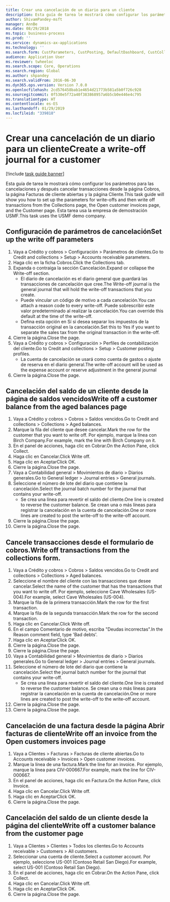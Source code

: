 ```yaml
---
title: Crear una cancelación de un diario para un cliente
description: Esta guía de tarea le mostrará cómo configurar los parámetros para las cancelaciones y después cancelar transacciones desde la página Cobros, la página Facturas de cliente abiertas y la página Cliente.
author: ShivamPandey-msft
manager: AnnBe
ms.date: 08/29/2018
ms.topic: business-process
ms.prod: ''
ms.service: dynamics-ax-applications
ms.technology: ''
ms.search.form: CustParameters, CustPosting, DefaultDashboard, CustCollectionsPoolsListPage, CustWriteOff, LedgerJournalTable, LedgerJournalTransDaily, CustCollections, CustOpenInvoicesListPage, CustTable
audience: Application User
ms.reviewer: twheeloc
ms.search.scope: Core, Operations
ms.search.region: Global
ms.author: shpandey
ms.search.validFrom: 2016-06-30
ms.dyn365.ops.version: Version 7.0.0
ms.openlocfilehash: 2cd576458bab1e4654d21773b581a5b0f726c928
ms.sourcegitcommit: 0f530e5f72a40f383868957a6b5cb0e446e4c795
ms.translationtype: HT
ms.contentlocale: es-ES
ms.lasthandoff: 01/29/2019
ms.locfileid: "339818"
---
```

# <a name="create-a-write-off-journal-for-a-customer"></a><span data-ttu-id="b43b7-103">Crear una cancelación de un diario para un cliente</span><span class="sxs-lookup"><span data-stu-id="b43b7-103">Create a write-off journal for a customer</span></span>

[!include [task guide banner](../../includes/task-guide-banner.md)]

<span data-ttu-id="b43b7-104">Esta guía de tarea le mostrará cómo configurar los parámetros para las cancelaciones y después cancelar transacciones desde la página Cobros, la página Facturas de cliente abiertas y la página Cliente.</span><span class="sxs-lookup"><span data-stu-id="b43b7-104">This task guide will show you how to set up the parameters for write-offs and then write off transactions from the Collections page, the Open customer invoices page, and the Customer page.</span></span> <span data-ttu-id="b43b7-105">Esta tarea usa la empresa de demostración USMF.</span><span class="sxs-lookup"><span data-stu-id="b43b7-105">This task uses the USMF demo company.</span></span>


## <a name="set-up-the-write-off-parameters"></a><span data-ttu-id="b43b7-106">Configuración de parámetros de cancelación</span><span class="sxs-lookup"><span data-stu-id="b43b7-106">Set up the write off parameters</span></span>
1. <span data-ttu-id="b43b7-107">Vaya a Crédito y cobros > Configuración > Parámetros de clientes.</span><span class="sxs-lookup"><span data-stu-id="b43b7-107">Go to Credit and collections > Setup > Accounts receivable parameters.</span></span>
2. <span data-ttu-id="b43b7-108">Haga clic en la ficha Cobros.</span><span class="sxs-lookup"><span data-stu-id="b43b7-108">Click the Collections tab.</span></span>
3. <span data-ttu-id="b43b7-109">Expanda o contraiga la sección Cancelación.</span><span class="sxs-lookup"><span data-stu-id="b43b7-109">Expand or collapse the Write-off section.</span></span>
    * <span data-ttu-id="b43b7-110">El diario de cancelación es el diario general que guardará las transacciones de cancelación que cree.</span><span class="sxs-lookup"><span data-stu-id="b43b7-110">The Write-off journal is the general journal that will hold the write-off transactions that you create.</span></span>  
    * <span data-ttu-id="b43b7-111">Puede vincular un código de motivo a cada cancelación.</span><span class="sxs-lookup"><span data-stu-id="b43b7-111">You can attach a reason code to every write-off.</span></span> <span data-ttu-id="b43b7-112">Puede sobrescribir este valor predeterminado al realizar la cancelación.</span><span class="sxs-lookup"><span data-stu-id="b43b7-112">You can override this default at the time of the write-off.</span></span>  
    * <span data-ttu-id="b43b7-113">Defina esta opción en Sí si desea separar los impuestos de la transacción original en la cancelación.</span><span class="sxs-lookup"><span data-stu-id="b43b7-113">Set this to Yes if you want to separate the sales tax from the original transaction in the write-off.</span></span>  
4. <span data-ttu-id="b43b7-114">Cierre la página.</span><span class="sxs-lookup"><span data-stu-id="b43b7-114">Close the page.</span></span>
5. <span data-ttu-id="b43b7-115">Vaya a Crédito y cobros > Configuración > Perfiles de contabilización del cliente.</span><span class="sxs-lookup"><span data-stu-id="b43b7-115">Go to Credit and collections > Setup > Customer posting profiles.</span></span>
    * <span data-ttu-id="b43b7-116">La cuenta de cancelación se usará como cuenta de gastos o ajuste de reserva en el diario general.</span><span class="sxs-lookup"><span data-stu-id="b43b7-116">The write-off account will be used as the expense account or reserve adjustment in the general journal</span></span>   
6. <span data-ttu-id="b43b7-117">Cierre la página.</span><span class="sxs-lookup"><span data-stu-id="b43b7-117">Close the page.</span></span>

## <a name="write-off-a-customer-balance-from-the-aged-balances-page"></a><span data-ttu-id="b43b7-118">Cancelación del saldo de un cliente desde la página de saldos vencidos</span><span class="sxs-lookup"><span data-stu-id="b43b7-118">Write off a customer balance from the aged balances page</span></span>
1. <span data-ttu-id="b43b7-119">Vaya a Crédito y cobros > Cobros > Saldos vencidos.</span><span class="sxs-lookup"><span data-stu-id="b43b7-119">Go to Credit and collections > Collections > Aged balances.</span></span>
2. <span data-ttu-id="b43b7-120">Marque la fila del cliente que desee cancelar.</span><span class="sxs-lookup"><span data-stu-id="b43b7-120">Mark the row for the customer that you want to write off.</span></span> <span data-ttu-id="b43b7-121">Por ejemplo, marque la línea con Birch Company.</span><span class="sxs-lookup"><span data-stu-id="b43b7-121">For example, mark the line with Birch Company on it.</span></span>
3. <span data-ttu-id="b43b7-122">En el panel de acciones, haga clic en Cobrar.</span><span class="sxs-lookup"><span data-stu-id="b43b7-122">On the Action Pane, click Collect.</span></span>
4. <span data-ttu-id="b43b7-123">Haga clic en Cancelar.</span><span class="sxs-lookup"><span data-stu-id="b43b7-123">Click Write off.</span></span>
5. <span data-ttu-id="b43b7-124">Haga clic en Aceptar</span><span class="sxs-lookup"><span data-stu-id="b43b7-124">Click OK.</span></span>
6. <span data-ttu-id="b43b7-125">Cierre la página.</span><span class="sxs-lookup"><span data-stu-id="b43b7-125">Close the page.</span></span>
7. <span data-ttu-id="b43b7-126">Vaya a Contabilidad general > Movimientos de diario > Diarios generales.</span><span class="sxs-lookup"><span data-stu-id="b43b7-126">Go to General ledger > Journal entries > General journals.</span></span>
8. <span data-ttu-id="b43b7-127">Seleccione el número de lote del diario que contiene la cancelación.</span><span class="sxs-lookup"><span data-stu-id="b43b7-127">Select the journal batch number for the journal that contains your write-off.</span></span>
    * <span data-ttu-id="b43b7-128">Se crea una línea para revertir el saldo del cliente.</span><span class="sxs-lookup"><span data-stu-id="b43b7-128">One line is created to reverse the customer balance.</span></span> <span data-ttu-id="b43b7-129">Se crean una o más líneas para registrar la cancelación en la cuenta de cancelación.</span><span class="sxs-lookup"><span data-stu-id="b43b7-129">One or more lines are created to post the write-off to the write-off account.</span></span>  
9. <span data-ttu-id="b43b7-130">Cierre la página.</span><span class="sxs-lookup"><span data-stu-id="b43b7-130">Close the page.</span></span>
10. <span data-ttu-id="b43b7-131">Cierre la página.</span><span class="sxs-lookup"><span data-stu-id="b43b7-131">Close the page.</span></span>

## <a name="write-off-transactions-from-the-collections-form"></a><span data-ttu-id="b43b7-132">Cancele transacciones desde el formulario de cobros.</span><span class="sxs-lookup"><span data-stu-id="b43b7-132">Write off transactions from the collections form.</span></span>
1. <span data-ttu-id="b43b7-133">Vaya a Crédito y cobros > Cobros > Saldos vencidos.</span><span class="sxs-lookup"><span data-stu-id="b43b7-133">Go to Credit and collections > Collections > Aged balances.</span></span>
2. <span data-ttu-id="b43b7-134">Seleccione el nombre del cliente con las transacciones que desee cancelar.</span><span class="sxs-lookup"><span data-stu-id="b43b7-134">Select the name of the customer that has the transactions that you want to write off.</span></span> <span data-ttu-id="b43b7-135">Por ejemplo, seleccione Cave Wholesales (US-004).</span><span class="sxs-lookup"><span data-stu-id="b43b7-135">For example, select Cave Wholesales (US-004).</span></span>
3. <span data-ttu-id="b43b7-136">Marque la fila de la primera transacción.</span><span class="sxs-lookup"><span data-stu-id="b43b7-136">Mark the row for the first transaction.</span></span>
4. <span data-ttu-id="b43b7-137">Marque la fila de la segunda transacción.</span><span class="sxs-lookup"><span data-stu-id="b43b7-137">Mark the row for the second transaction.</span></span>
5. <span data-ttu-id="b43b7-138">Haga clic en Cancelar.</span><span class="sxs-lookup"><span data-stu-id="b43b7-138">Click Write off.</span></span>
6. <span data-ttu-id="b43b7-139">En el campo Comentario de motivo, escriba "Deudas incorrectas".</span><span class="sxs-lookup"><span data-stu-id="b43b7-139">In the Reason comment field, type 'Bad debts'.</span></span>
7. <span data-ttu-id="b43b7-140">Haga clic en Aceptar</span><span class="sxs-lookup"><span data-stu-id="b43b7-140">Click OK.</span></span>
8. <span data-ttu-id="b43b7-141">Cierre la página.</span><span class="sxs-lookup"><span data-stu-id="b43b7-141">Close the page.</span></span>
9. <span data-ttu-id="b43b7-142">Cierre la página.</span><span class="sxs-lookup"><span data-stu-id="b43b7-142">Close the page.</span></span>
10. <span data-ttu-id="b43b7-143">Vaya a Contabilidad general > Movimientos de diario > Diarios generales.</span><span class="sxs-lookup"><span data-stu-id="b43b7-143">Go to General ledger > Journal entries > General journals.</span></span>
11. <span data-ttu-id="b43b7-144">Seleccione el número de lote del diario que contiene la cancelación.</span><span class="sxs-lookup"><span data-stu-id="b43b7-144">Select the journal batch number for the journal that contains your write-off.</span></span>
    * <span data-ttu-id="b43b7-145">Se crea una línea para revertir el saldo del cliente.</span><span class="sxs-lookup"><span data-stu-id="b43b7-145">One line is created to reverse the customer balance.</span></span> <span data-ttu-id="b43b7-146">Se crean una o más líneas para registrar la cancelación en la cuenta de cancelación.</span><span class="sxs-lookup"><span data-stu-id="b43b7-146">One or more lines are created to post the write-off to the write-off account.</span></span>  
12. <span data-ttu-id="b43b7-147">Cierre la página.</span><span class="sxs-lookup"><span data-stu-id="b43b7-147">Close the page.</span></span>
13. <span data-ttu-id="b43b7-148">Cierre la página.</span><span class="sxs-lookup"><span data-stu-id="b43b7-148">Close the page.</span></span>

## <a name="write-off-an-invoice-from-the-open-customers-invoices-page"></a><span data-ttu-id="b43b7-149">Cancelación de una factura desde la página Abrir facturas de cliente</span><span class="sxs-lookup"><span data-stu-id="b43b7-149">Write off an invoice from the Open customers invoices page</span></span>
1. <span data-ttu-id="b43b7-150">Vaya a Clientes > Facturas > Facturas de cliente abiertas.</span><span class="sxs-lookup"><span data-stu-id="b43b7-150">Go to Accounts receivable > Invoices > Open customer invoices.</span></span>
2. <span data-ttu-id="b43b7-151">Marque la línea de una factura.</span><span class="sxs-lookup"><span data-stu-id="b43b7-151">Mark the line for an invoice.</span></span> <span data-ttu-id="b43b7-152">Por ejemplo, marque la línea para CIV-000667.</span><span class="sxs-lookup"><span data-stu-id="b43b7-152">For example, mark the line for CIV-000667.</span></span>
3. <span data-ttu-id="b43b7-153">En el panel de acciones, haga clic en Factura.</span><span class="sxs-lookup"><span data-stu-id="b43b7-153">On the Action Pane, click Invoice.</span></span>
4. <span data-ttu-id="b43b7-154">Haga clic en Cancelar.</span><span class="sxs-lookup"><span data-stu-id="b43b7-154">Click Write off.</span></span>
5. <span data-ttu-id="b43b7-155">Haga clic en Aceptar</span><span class="sxs-lookup"><span data-stu-id="b43b7-155">Click OK.</span></span>
6. <span data-ttu-id="b43b7-156">Cierre la página.</span><span class="sxs-lookup"><span data-stu-id="b43b7-156">Close the page.</span></span>

## <a name="write-off-a-customer-balance-from-the-customer-page"></a><span data-ttu-id="b43b7-157">Cancelación del saldo de un cliente desde la página del cliente</span><span class="sxs-lookup"><span data-stu-id="b43b7-157">Write off a customer balance from the customer page</span></span>
1. <span data-ttu-id="b43b7-158">Vaya a Clientes > Clientes > Todos los clientes.</span><span class="sxs-lookup"><span data-stu-id="b43b7-158">Go to Accounts receivable > Customers > All customers.</span></span>
2. <span data-ttu-id="b43b7-159">Seleccionar una cuenta de cliente.</span><span class="sxs-lookup"><span data-stu-id="b43b7-159">Select a customer account.</span></span> <span data-ttu-id="b43b7-160">Por ejemplo, seleccione US-001 (Contoso Retail San Diego).</span><span class="sxs-lookup"><span data-stu-id="b43b7-160">For example, select US-001 (Contoso Retail San Diego).</span></span>
3. <span data-ttu-id="b43b7-161">En el panel de acciones, haga clic en Cobrar.</span><span class="sxs-lookup"><span data-stu-id="b43b7-161">On the Action Pane, click Collect.</span></span>
4. <span data-ttu-id="b43b7-162">Haga clic en Cancelar.</span><span class="sxs-lookup"><span data-stu-id="b43b7-162">Click Write off.</span></span>
5. <span data-ttu-id="b43b7-163">Haga clic en Aceptar</span><span class="sxs-lookup"><span data-stu-id="b43b7-163">Click OK.</span></span>
6. <span data-ttu-id="b43b7-164">Cierre la página.</span><span class="sxs-lookup"><span data-stu-id="b43b7-164">Close the page.</span></span>

